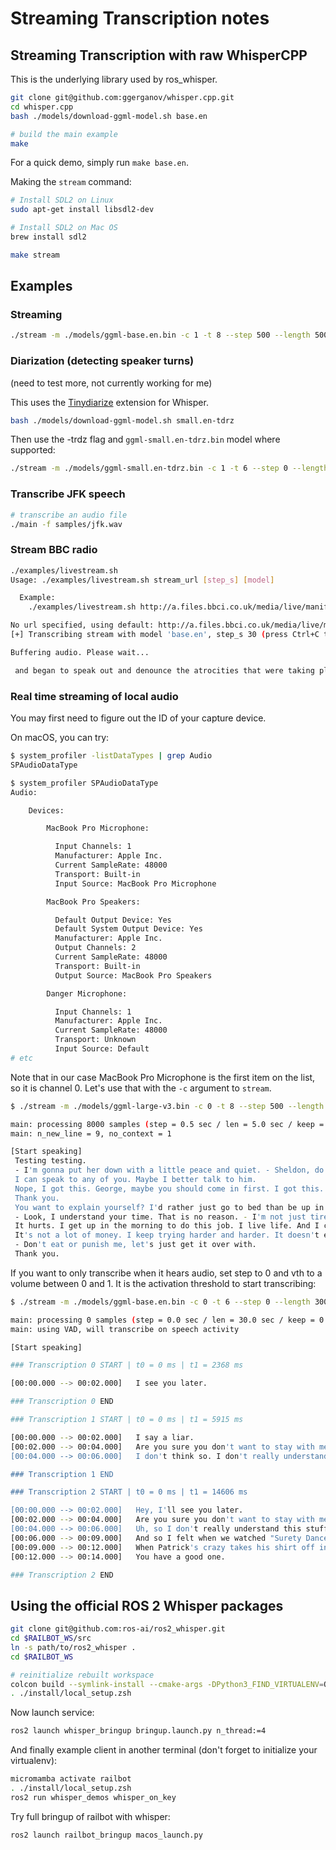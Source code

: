 # Streaming Transcription notes

## Streaming Transcription with raw WhisperCPP

This is the underlying library used by ros_whisper.

```bash
git clone git@github.com:ggerganov/whisper.cpp.git
cd whisper.cpp
bash ./models/download-ggml-model.sh base.en

# build the main example
make
```

For a quick demo, simply run `make base.en`.

Making the `stream` command:

```bash
# Install SDL2 on Linux
sudo apt-get install libsdl2-dev

# Install SDL2 on Mac OS
brew install sdl2

make stream
```

## Examples

### Streaming

```bash
./stream -m ./models/ggml-base.en.bin -c 1 -t 8 --step 500 --length 5000
```

### Diarization (detecting speaker turns)

(need to test more, not currently working for me)

This uses the [Tinydiarize](https://github.com/akashmjn/tinydiarize) extension for Whisper.

```bash
bash ./models/download-ggml-model.sh small.en-tdrz
```

Then use the -trdz flag and `ggml-small.en-tdrz.bin` model where supported:

```bash
./stream -m ./models/ggml-small.en-tdrz.bin -c 1 -t 6 --step 0 --length 30000 -vth 0.6 -tdrz
```

### Transcribe JFK speech

```bash
# transcribe an audio file
./main -f samples/jfk.wav
```

### Stream BBC radio

```bash
./examples/livestream.sh
Usage: ./examples/livestream.sh stream_url [step_s] [model]

  Example:
    ./examples/livestream.sh http://a.files.bbci.co.uk/media/live/manifesto/audio/simulcast/hls/nonuk/sbr_low/ak/bbc_world_service.m3u8 30 base.en

No url specified, using default: http://a.files.bbci.co.uk/media/live/manifesto/audio/simulcast/hls/nonuk/sbr_low/ak/bbc_world_service.m3u8
[+] Transcribing stream with model 'base.en', step_s 30 (press Ctrl+C to stop):

Buffering audio. Please wait...

 and began to speak out and denounce the atrocities that were taking place. Many of the priests supported the students and tried to give them protection when the lives were at stake. And Daniel Ortega never forgave that. In the years that followed, there were arrests, long jail sentences and extrajudicial killings for anyone who expressed opposition. And that included the clergy.
```

### Real time streaming of local audio

You may first need to figure out the ID of your capture device.

On macOS, you can try:

```bash
$ system_profiler -listDataTypes | grep Audio
SPAudioDataType

$ system_profiler SPAudioDataType
Audio:

    Devices:

        MacBook Pro Microphone:

          Input Channels: 1
          Manufacturer: Apple Inc.
          Current SampleRate: 48000
          Transport: Built-in
          Input Source: MacBook Pro Microphone

        MacBook Pro Speakers:

          Default Output Device: Yes
          Default System Output Device: Yes
          Manufacturer: Apple Inc.
          Output Channels: 2
          Current SampleRate: 48000
          Transport: Built-in
          Output Source: MacBook Pro Speakers

        Danger Microphone:

          Input Channels: 1
          Manufacturer: Apple Inc.
          Current SampleRate: 48000
          Transport: Unknown
          Input Source: Default
# etc
```

Note that in our case MacBook Pro Microphone is the first item on the list, so it is channel 0. Let's use that with the `-c` argument to `stream`.

```bash
$ ./stream -m ./models/ggml-large-v3.bin -c 0 -t 8 --step 500 --length 5000

main: processing 8000 samples (step = 0.5 sec / len = 5.0 sec / keep = 0.2 sec), 8 threads, lang = en, task = transcribe, timestamps = 0 ...
main: n_new_line = 9, no_context = 1

[Start speaking]
 Testing testing.
 - I'm gonna put her down with a little peace and quiet. - Sheldon, do not do your father that.
 I can speak to any of you. Maybe I better talk to him.
 Nope, I got this. George, maybe you should come in first. I got this.
 Thank you.
 You want to explain yourself? I'd rather just go to bed than be up in a few hours sitting here.
 - Look, I understand your time. That is no reason. - I'm not just tired. I'm exhausted.
 It hurts. I get up in the morning to do this job. I live life. And I can just be.
 It's not a lot of money. I keep trying harder and harder. It doesn't even make a difference.
 - Don't eat or punish me, let's just get it over with.
 Thank you.
```

If you want to only transcribe when it hears audio, set step to 0 and vth to a volume between 0 and 1. It is the activation threshold to start transcribing:

```bash
$ ./stream -m ./models/ggml-base.en.bin -c 0 -t 6 --step 0 --length 30000 -vth 0.6

main: processing 0 samples (step = 0.0 sec / len = 30.0 sec / keep = 0.0 sec), 6 threads, lang = en, task = transcribe, timestamps = 1 ...
main: using VAD, will transcribe on speech activity

[Start speaking]

### Transcription 0 START | t0 = 0 ms | t1 = 2368 ms

[00:00.000 --> 00:02.000]   I see you later.

### Transcription 0 END

### Transcription 1 START | t0 = 0 ms | t1 = 5915 ms

[00:00.000 --> 00:02.000]   I say a liar.
[00:02.000 --> 00:04.000]   Are you sure you don't want to stay with me?
[00:04.000 --> 00:06.000]   I don't think so. I don't really understand this.

### Transcription 1 END

### Transcription 2 START | t0 = 0 ms | t1 = 14606 ms

[00:00.000 --> 00:02.000]   Hey, I'll see you later.
[00:02.000 --> 00:04.000]   Are you sure you don't want to stay with me?
[00:04.000 --> 00:06.000]   Uh, so I don't really understand this stuff.
[00:06.000 --> 00:09.000]   And so I felt when we watched "Surety Dance" sing in my state.
[00:09.000 --> 00:12.000]   When Patrick's crazy takes his shirt off in here, I'll be back.
[00:12.000 --> 00:14.000]   You have a good one.

### Transcription 2 END
```

## Using the official ROS 2 Whisper packages

```bash
git clone git@github.com:ros-ai/ros2_whisper.git
cd $RAILBOT_WS/src
ln -s path/to/ros2_whisper .
cd $RAILBOT_WS

# reinitialize rebuilt workspace
colcon build --symlink-install --cmake-args -DPython3_FIND_VIRTUALENV=ONLY
. ./install/local_setup.zsh
```

Now launch service:

```bash
ros2 launch whisper_bringup bringup.launch.py n_thread:=4
```

And finally example client in another terminal (don't forget to initialize your virtualenv):

```bash
micromamba activate railbot
. ./install/local_setup.zsh
ros2 run whisper_demos whisper_on_key
```

Try full bringup of railbot with whisper:

```bash
ros2 launch railbot_bringup macos_launch.py
```